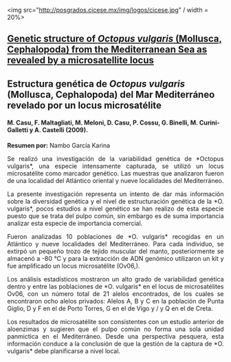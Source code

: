 <img src="http://posgrados.cicese.mx/img/logos/cicese.jpg" / width = 20%>

## [Genetic structure of *Octopus vulgaris* (Mollusca, Cephalopoda) from the Mediterranean Sea as revealed by a microsatellite locus](http://www.tandfonline.com/doi/pdf/10.1080/11250000209356472)

## Estructura genética de *Octopus vulgaris* (Mollusca, Cephalopoda) del Mar Mediterráneo revelado por un locus microsatélite
#### M. Casu, F. Maltagliati, M. Meloni, D. Casu, P. Cossu, G. Binelli, M. Curini-Galletti y A. Castelli (2009).


**Resumen por:** Nambo García Karina


<p align="justify">Se realizó una investigación de la variabilidad genética de *Octopus vulgaris*, una especie intensamente capturada, se utilizó un locus microsatélite como marcador genético. Las muestras que analizaron fueron de una localidad del Atlántico oriental y nueve localidades del Mediterráneo. 

<p align="justify">La presente investigación representa un intento de dar más información sobre la diversidad genética y el nivel de estructuración genética de la *O. vulgaris*, pocos estudios a nivel genético se han realizo de esta especie puesto que se trata del pulpo común, sin embargo es de suma importancia analizar esta especie de importancia comercial.

<p align="justify">Fueron analizadas 10 poblaciones de *O. vulgaris* recogidas en un Atlántico y nueve localidades del Mediterráneo. Para cada individuo, se extirpó un pequeño trozo de tejido muscular del manto, posteriormente se almacenó a -80 °C y para la extracción de ADN genómico utilizaron un kit y fue amplificado un locus microsatélite (Ov06,).

<p align="justify">Los análisis estadísticos mostraron un alto grado de variabilidad genética dentro y entre las poblaciones de *O. vulgaris* en el locus de microsatélites Ov06, con un número total de 21 alelos encontrados, de los cuales se encontraron ocho alelos privados: Alelos A, B y C en la población de Punta Giglio, D y F en el de Porto Torres, G en el de Vigo y / y Q en el de Creta.


<p align="justify">Los resultados de microsatélite son consistentes con un estudio anterior de aloenzimas y sugieren que el pulpo común no forma una sola unidad panmictica en el Mediterráneo. Desde una perspectiva pesquera, esta información conduce a la conclusión de que la gestión de la captura de *O. vulgaris* debe planificarse a nivel local.

